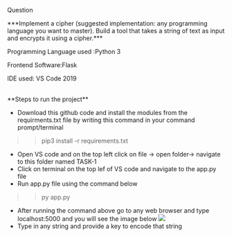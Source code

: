 <p> Question</p>
***Implement a cipher (suggested implementation: any programming language you want to master). Build a tool that takes a string of text as input and encrypts it using a cipher.***

<br>
<p>
 
 
 Programming Language used :Python 3
 
 
 Frontend Software:Flask
 
 
 IDE used:  VS Code 2019
 </p>
 <br>
 **Steps to run the project**
 
 * Download this github code and install the modules from the requirments.txt file  by  writing this command in your command prompt/terminal 
 >> pip3 install -r requirements.txt
 * Open VS code and on the top left click on file -> open folder-> navigate to this folder named TASK-1 
 * Click on terminal on the top lef of VS code and navigate to the app.py file
 * Run app.py file using the command below
 >> py app.py
 * After running the command above go to any web browser and type localhost:5000 and you will see the image below
 ![](https://raw.githubusercontent.com/kalilinux-aptget/TASK-1/master/Screenshot%202021-07-06%20220623.jpg)
 * Type in any string and provide a key to encode that string
 
